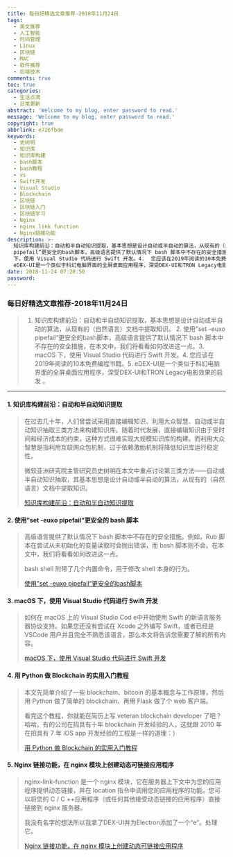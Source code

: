```yaml
---
title: 每日好精选文章推荐-2018年11月24日
tags:
  - 美文推荐
  - 人工智能
  - 时间管理
  - Linux
  - 区块链
  - MAC
  - 软件推荐
  - 后端技术
comments: true
toc: true
categories:
  - 生活点滴
  - 日常更新
abstract: 'Welcome to my blog, enter password to read.'
message: 'Welcome to my blog, enter password to read.'
copyright: true
abbrlink: e726fbde
keywords:
  - 史树明
  - 知识库
  - 知识库构建
  - bash脚本
  - bash教程
  - vs
  - Swift开发
  - Visual Studio
  - Blockchain
  - 区块链
  - 区块链入门
  - 区块链学习
  - Nginx
  - nginx link function
  - Nginx链接功能
description: >-
  知识库构建前沿：自动和半自动知识提取，基本思想是设计自动或半自动的算法，从现有的（自然语言）文档中提取知识。 2. 使用”set -euxo
  pipefail“更安全的bash脚本，高级语言提供了默认情况下 bash 脚本中不存在的安全措施，在本文中，我们将看看如何改进这一点。3. macOS
  下，使用 Visual Studio 代码进行 Swift 开发。4.  您应该在2019年阅读的10本免费编程书籍。5.
  eDEX-UI是一个类似于科幻电脑界面的全屏桌面应用程序，深受DEX-UI和TRON Legacy电影效果的启发 。
date: 2018-11-24 07:20:50
password:
---
```

<script type="text/javascript" src="/js/src/bai.js"></script>

### 每日好精选文章推荐-2018年11月24日
>  1. 知识库构建前沿：自动和半自动知识提取，基本思想是设计自动或半自动的算法，从现有的（自然语言）文档中提取知识。 2. 使用”set -euxo pipefail“更安全的bash脚本，高级语言提供了默认情况下 bash 脚本中不存在的安全措施，在本文中，我们将看看如何改进这一点。3. macOS 下，使用 Visual Studio 代码进行 Swift 开发。4.  您应该在2019年阅读的10本免费编程书籍。5. eDEX-UI是一个类似于科幻电脑界面的全屏桌面应用程序，深受DEX-UI和TRON Legacy电影效果的启发 。

---
#### 1. 知识库构建前沿：自动和半自动知识提取
> 在过去几十年，人们曾尝试采用直接编辑知识、利用大众智慧、自动或半自动知识抽取三类方法来构建知识库。随着时代发展，直接编辑知识由于受时间和经济成本的约束，这种方式很难实现大规模知识库的构建。而利用大众智慧是指利用互联网众包机制，过于依赖激励机制将降低知识库运行稳定性。
>
> 微软亚洲研究院主管研究员史树明在本文中重点讨论第三类方法——自动或半自动知识抽取，其基本思想是设计自动或半自动的算法，从现有的（自然语言）文档中提取知识。
>
> [知识库构建前沿：自动和半自动知识提取](https://github.com/YoongiKim/AutoCrawler)

#### 2. 使用”set -euxo pipefail“更安全的 bash 脚本
> 高级语言提供了默认情况下 bash 脚本中不存在的安全措施。例如，Rub 脚本在尝试从未初始化的变量读取时会抛出错误，而 bash 脚本则不会。在本文中，我们将看看如何改进这一点。
>
> bash shell 附带了几个内置命令，用于修改 shell 本身的行为。
>
> [使用”set -euxo pipefail“更安全的bash脚本](https://vaneyckt.io/posts/safer_bash_scripts_with_set_euxo_pipefail/)

#### 3. macOS 下，使用 Visual Studio 代码进行 Swift 开发
> 如何在 macOS 上的 Visual Studio Cod e中开始使用 Swift 的新语言服务器协议支持。如果您还没有尝试在 Xcode 之外编写 Swift，或者已经是 VSCode 用户并且完全不熟悉该语言，那么本文将告诉您需要了解的所有内容。
>
> [ macOS 下，使用 Visual Studio 代码进行 Swift 开发](https://nshipster.com/vscode/)

#### 4. 用 Python 做 Blockchain 的实用入门教程
> 本文先简单介绍了一些 blockchain、bitcoin 的基本概念与工作原理，然后用 Python 做了简单的 blockchain、再用 Flask 做了个 web 客户端。
>
> 看完这个教程，你就能在简历上写 veteran blockchain developer 了吧？哈哈。有的公司在招具有十年 blockchain 开发经验的人，这就跟 2010 年在招具有 7 年 iOS app 开发经验的工程是一样的道理：）
>
> [用 Python 做 Blockchain 的实用入门教程](http://adilmoujahid.com/posts/2018/03/intro-blockchain-bitcoin-python/)

#### 5. Nginx 链接功能，在 nginx 模块上创建动态可链接应用程序
> nginx-link-function 是一个 nginx 模块，它在服务器上下文中为您的应用程序提供动态链接，并在 location 指令中调用您的应用程序的功能。您可以将您的 C / C ++应用程序（或任何其他接受动态链接的应用程序）直接链接到 nginx 服务器。
>
> 我没有名字的想法所以我拿了DEX-UI并为Electron添加了一个“e”。处理它。
>
> [Nginx 链接功能，在 nginx 模块上创建动态可链接应用程序](https://nginx-link-function.github.io/#microservice-with-nginx-link-function)
